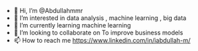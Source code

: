 - 👋 Hi, I’m @Abdullahmmr
- 👀 I’m interested in data analysis , machine learning , big data
- 🌱 I’m currently learning machine learning
- 💞️ I’m looking to collaborate on To improve business models
- 📫 How to reach me https://www.linkedin.com/in/iabdullah-m/

<!---
Abdullahmmr/Abdullahmmr is a ✨ special ✨ repository because its `README.md` (this file) appears on your GitHub profile.
You can click the Preview link to take a look at your changes.
--->
